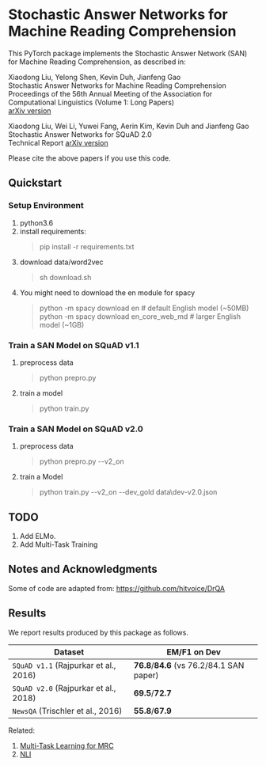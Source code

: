 # Stochastic Answer Networks for Machine Reading Comprehension

This PyTorch package implements the Stochastic Answer Network (SAN) for Machine Reading Comprehension, as described in:

Xiaodong Liu, Yelong Shen, Kevin Duh, Jianfeng Gao<br/>
Stochastic Answer Networks for Machine Reading Comprehension<br/>
Proceedings of the 56th Annual Meeting of the Association for Computational Linguistics (Volume 1: Long Papers)<br/>
[arXiv version](https://arxiv.org/abs/1712.03556)


Xiaodong Liu, Wei Li, Yuwei Fang, Aerin Kim, Kevin Duh and Jianfeng Gao<br/>
Stochastic Answer Networks for SQuAD 2.0 <br/>
Technical Report
[arXiv version](https://arxiv.org/abs/1809.09194)


Please cite the above papers if you use this code. 

## Quickstart 

### Setup Environment
1. python3.6
2. install requirements:
   > pip install -r requirements.txt
3. download data/word2vec 
   > sh download.sh
4. You might need to download the en module for spacy
   > python -m spacy download en              # default English model (~50MB) <br/>
   > python -m spacy download en_core_web_md  # larger English model (~1GB)

### Train a SAN Model on SQuAD v1.1
1. preprocess data
   > python prepro.py
2. train a model
   > python train.py

### Train a SAN Model on SQuAD v2.0
1. preprocess data
   > python prepro.py --v2_on
2. train a Model
   > python train.py --v2_on --dev_gold data\dev-v2.0.json

## TODO
1. Add ELMo.
2. Add Multi-Task Training

## Notes and Acknowledgments
Some of code are adapted from: https://github.com/hitvoice/DrQA

## Results
We report results produced by this package as follows.

| Dataset | EM/F1 on Dev |
| ------- | ------- |
| `SQuAD v1.1` (Rajpurkar et al., 2016) | **76.8**/**84.6** (vs 76.2/84.1 SAN paper) |
| `SQuAD v2.0`  (Rajpurkar et al., 2018)| **69.5**/**72.7** |
| `NewsQA` (Trischler et al., 2016)| **55.8**/**67.9**|

Related:
1. <a href="https://arxiv.org/abs/1809.06963">Multi-Task Learning for MRC</a>
2. <a href="https://arxiv.org/abs/1804.07888">NLI</a>


